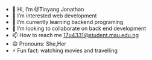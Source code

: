 - 👋 Hi, I’m @Tinyang Jonathan 
- 👀 I’m interested web development 
- 🌱 I’m currently learning backend programing
- 💞️ I’m looking to collaborate on  back end development 
- 📫 How to reach me 17u4331@student.mau.edu.ng
- 😄 Pronouns: She,Her
- ⚡ Fun fact: watching movies and travelling 

<!---
ladyjat/ladyjat is a ✨ special ✨ repository because its `README.md` (this file) appears on your GitHub profile.
You can click the Preview link to take a look at your changes.
--->
